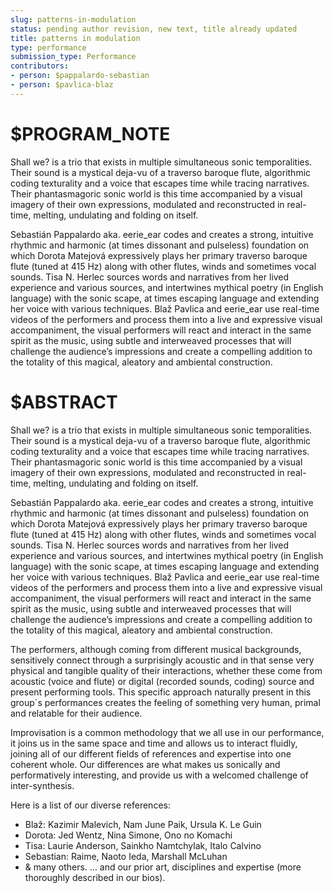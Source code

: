 ```yaml
---
slug: patterns-in-modulation
status: pending author revision, new text, title already updated
title: patterns in modulation
type: performance
submission_type: Performance
contributors:
- person: $pappalardo-sebastian
- person: $pavlica-blaz
---
```


# $PROGRAM_NOTE

Shall we? is a trio that exists in multiple simultaneous sonic
temporalities. Their sound is a mystical deja-vu of a traverso baroque
flute, algorithmic coding texturality and a voice that escapes time
while tracing narratives. Their phantasmagoric sonic world is this
time accompanied by a visual imagery of their own expressions,
modulated and reconstructed in real-time, melting, undulating and
folding on itself.

Sebastián Pappalardo aka. eerie_ear codes and creates a strong,
intuitive rhythmic and harmonic (at times dissonant and pulseless)
foundation on which Dorota Matejová expressively plays her primary
traverso baroque flute (tuned at 415 Hz) along with other flutes,
winds and sometimes vocal sounds. Tisa N. Herlec sources words and
narratives from her lived experience and various sources, and
intertwines mythical poetry (in English language) with the sonic
scape, at times escaping language and extending her voice with various
techniques. Blaž Pavlica and eerie_ear use real-time videos of the
performers and process them into a live and expressive visual
accompaniment, the visual performers will react and interact in the
same spirit as the music, using subtle and interweaved processes that
will challenge the audience’s impressions and create a compelling
addition to the totality of this magical, aleatory and ambiental
construction.

# $ABSTRACT

Shall we? is a trio that exists in multiple simultaneous sonic
temporalities. Their sound is a mystical deja-vu of a traverso baroque
flute, algorithmic coding texturality and a voice that escapes time
while tracing narratives. Their phantasmagoric sonic world is this
time accompanied by a visual imagery of their own expressions,
modulated and reconstructed in real-time, melting, undulating and
folding on itself.

Sebastián Pappalardo aka. eerie_ear codes and creates a strong,
intuitive rhythmic and harmonic (at times dissonant and pulseless)
foundation on which Dorota Matejová expressively plays her primary
traverso baroque flute (tuned at 415 Hz) along with other flutes,
winds and sometimes vocal sounds. Tisa N. Herlec sources words and
narratives from her lived experience and various sources, and
intertwines mythical poetry (in English language) with the sonic
scape, at times escaping language and extending her voice with various
techniques. Blaž Pavlica and eerie_ear use real-time videos of the
performers and process them into a live and expressive visual
accompaniment, the visual performers will react and interact in the
same spirit as the music, using subtle and interweaved processes that
will challenge the audience’s impressions and create a compelling
addition to the totality of this magical, aleatory and ambiental
construction.

The performers, although coming from different musical backgrounds,
sensitively connect through a surprisingly acoustic and in that sense
very physical and tangible quality of their interactions, whether
these come from acoustic (voice and flute) or digital (recorded
sounds, coding) source and present performing tools. This specific
approach naturally present in this group´s performances creates the
feeling of something very human, primal and relatable for their
audience.

Improvisation is a common methodology that we all use in our
performance, it joins us in the same space and time and allows us to
interact fluidly, joining all of our different fields of references
and expertise into one coherent whole. Our differences are what makes
us sonically and performatively interesting, and provide us with a
welcomed challenge of inter-synthesis.

Here is a list of our diverse references:
- Blaž: Kazimir Malevich, Nam June Paik, Ursula K. Le Guin
- Dorota: Jed Wentz, Nina Simone, Ono no Komachi
- Tisa: Laurie Anderson, Sainkho Namtchylak, Italo Calvino
- Sebastian: Raime, Naoto Ieda, Marshall McLuhan
- & many others.
… and our prior art, disciplines and expertise (more thoroughly
described in our bios).
